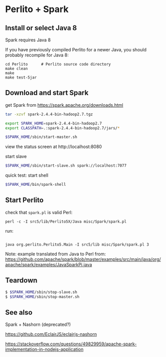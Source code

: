 Perlito + Spark
===============

Install or select Java 8
--------------

Spark requires Java 8

If you have previously compiled Perlito for a newer Java, you should probably
recompile for Java 8:

    cd Perlito      # Perlito source code directory
    make clean
    make
    make test-5jar


Download and start Spark
--------------

get Spark from https://spark.apache.org/downloads.html

```sh
tar -xzvf spark-2.4.4-bin-hadoop2.7.tgz

export SPARK_HOME=spark-2.4.4-bin-hadoop2.7
export CLASSPATH=.:spark-2.4.4-bin-hadoop2.7/jars/*

$SPARK_HOME/sbin/start-master.sh
```

view the status screen at http://localhost:8080

start slave

```sh
$SPARK_HOME/sbin/start-slave.sh spark://localhost:7077
```

quick test: start shell

```sh
$SPARK_HOME/bin/spark-shell
```

Start Perlito
-------------

check that `spark.pl` is valid Perl:

```
perl -c -I src5/lib/Perlito5X/Java misc/Spark/spark.pl
```

run:

```

java org.perlito.Perlito5.Main -I src5/lib misc/Spark/spark.pl 3
```

Note: example translated from Java to Perl from:
https://github.com/apache/spark/blob/master/examples/src/main/java/org/apache/spark/examples/JavaSparkPi.java


Teardown
--------

```sh
$ $SPARK_HOME/sbin/stop-slave.sh
$ $SPARK_HOME/sbin/stop-master.sh
```

See also
--------

Spark + Nashorn (deprecated?)

https://github.com/EclairJS/eclairjs-nashorn

https://stackoverflow.com/questions/49829959/apache-spark-implementation-in-nodejs-application


